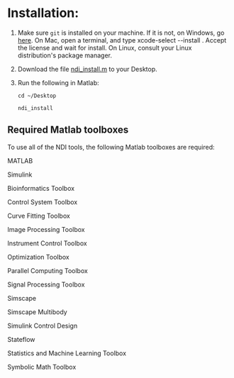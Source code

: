 # Installation:

1. Make sure `git` is installed on your machine. If it is not, on Windows, go [here](https://git-scm.com/download/win). On Mac, open a terminal, and type xcode-select --install . Accept the license and wait for install. On Linux, consult your Linux distribution's package manager.

2. Download the file [ndi_install.m](https://raw.githubusercontent.com/VH-Lab/NDI-matlab/master/ndi_install.m) to your Desktop.
 
3. Run the following in Matlab: 

    `cd ~/Desktop`

    `ndi_install`

## Required Matlab toolboxes

To use all of the NDI tools, the following Matlab toolboxes are required:

MATLAB

Simulink

Bioinformatics Toolbox

Control System Toolbox

Curve Fitting Toolbox

Image Processing Toolbox

Instrument Control Toolbox

Optimization Toolbox

Parallel Computing Toolbox

Signal Processing Toolbox

Simscape

Simscape Multibody

Simulink Control Design

Stateflow

Statistics and Machine Learning Toolbox

Symbolic Math Toolbox


